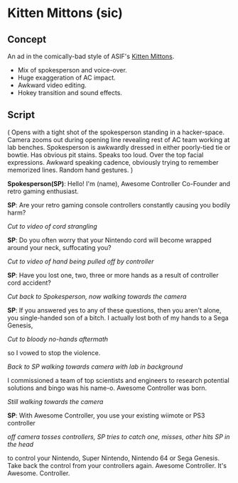 # Kitten Mittons (sic)

## Concept

An ad in the comically-bad 
style of ASIF's [Kitten Mittons](http://www.youtube.com/watch?v=PGNnEmd9jw8).

* Mix of spokesperson
  and voice-over.
* Huge exaggeration of AC impact.
* Awkward video editing.
* Hokey transition and sound effects.

## Script

(
Opens with a tight shot of the spokesperson
standing in a hacker-space.
Camera zooms out during opening line
revealing rest of AC team working at lab benches.
Spokesperson is awkwardly dressed 
in either poorly-tied tie or bowtie. 
Has obvious pit stains.
Speaks too loud.
Over the top facial expressions.
Awkward speaking cadence,
obviously trying to remember memorized lines.
Random hand gestures.
)

**Spokesperson(SP)**: Hello! 
I'm (name), 
Awesome Controller Co-Founder 
and retro gaming enthusiast.

**SP**: Are your retro gaming console controllers
constantly causing you bodily harm?

*Cut to video of cord strangling*

**SP**: Do you often worry that 
your Nintendo cord will become wrapped around your neck, 
suffocating you?

*Cut to video of hand being pulled off by controller*

**SP**: Have you lost 
one, two, three or more hands 
as a result of controller cord accident?

*Cut back to Spokesperson, now walking towards the camera*

**SP**: If you answered yes to any of these questions, 
then you aren't alone, 
you single-handed son of a bitch.
I actually lost both of my hands to a Sega Genesis, 

*Cut to bloody no-hands aftermath*

so I vowed to stop the violence.

*Back to SP walking towards camera with lab in background*

I commissioned a team of top scientists and engineers
to research potential solutions
and bingo was his name-o.
Awesome Controller was born.

*Still walking towards the camera*

**SP**: With Awesome Controller,
you use your existing wiimote or PS3 controller

*off camera tosses controllers, SP tries to catch one, misses, other hits SP in the head*

to control your 
Nintendo, 
Super Nintendo, 
Nintendo 64 
or Sega Genesis.
Take back the control from your controllers again.
Awesome Controller.
It's Awesome.
Controller. 
